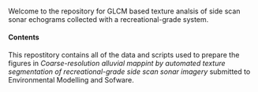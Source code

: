 ####

Welcome to the repository for GLCM based texture analsis of side scan sonar echograms collected with a recreational-grade system.  

#### Contents
This repostitory contains all of the data and scripts used to prepare the figures in _Coarse-resolution alluvial mappint by automated texture segmentation of recreational-grade side scan sonar imagery_ submitted to Environmental Modelling and Sofware.  

